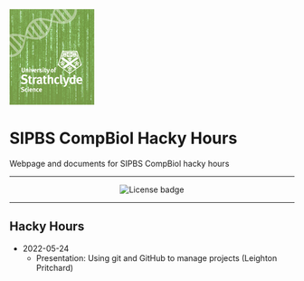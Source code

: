![SIPBS CompBiol logo](./assets/sipbs_compbio_150px.png)
# SIPBS CompBiol Hacky Hours

Webpage and documents for SIPBS CompBiol hacky hours

------------

<div align="center">

![License badge](https://img.shields.io/github/license/sipbs-compbiol/hacky_hours?style=for-the-badge&logo=github)

</div>

------------

## Hacky Hours

- 2022-05-24
  - Presentation: Using git and GitHub to manage projects (Leighton Pritchard)

